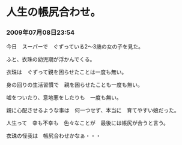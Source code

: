 # 人生の帳尻合わせ。
### 2009年07月08日23:54

今日　スーパーで　ぐずっている2～3歳の女の子を見た。

ふと、衣珠の幼児期が浮かんでくる。

衣珠は　ぐずって親を困らせたことは一度も無い。

身の回りの生活習慣で　親を困らせたことも一度も無い。

嘘をついたり、意地悪をしたりも　一度も無い。

親に心配させるような事は　何一つせず、本当に　育てやすい娘だった。

人生って　幸も不幸も　色々なことが　最後には帳尻が合うと言う。

衣珠の怪我は　帳尻合わせかなぁ・・・
